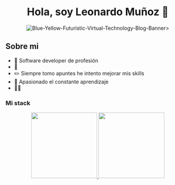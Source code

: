 ### 
<div align="center">
<h1 align="center">Hola, soy <a>Leonardo Muñoz</a> 👋</h1>
<img src="https://i.ibb.co/bJhwG4t/Blue-Yellow-Futuristic-Virtual-Technology-Blog-Banner.png" alt="Blue-Yellow-Futuristic-Virtual-Technology-Blog-Banner" border="0"></a>>
</div>

## Sobre mi

- 📲 Software developer de profesión
- 🎥 
- ✏️ Siempre tomo apuntes he intento mejorar mis skills
- 📗 Apasionado el constante aprendizaje
- 🧑‍🏫 


### Mi stack

<p align="center">
<a href="https://github.com/ArisGuimera">
  <img height="180em" src="https://github-readme-stats-eight-theta.vercel.app/api?username=ArisGuimera&show_icons=true&theme=algolia&include_all_commits=true&count_private=true"/>
  <img height="180em" src="https://github-readme-stats-eight-theta.vercel.app/api/top-langs/?username=ArisGuimera&layout=compact&langs_count=8&theme=algolia"/>
</a>
</p>
<!--
**Leojahir/Leojahir** is a ✨ _special_ ✨ repository because its `README.md` (this file) appears on your GitHub profile.

Here are some ideas to get you started:

- 🔭 I’m currently working on ...
- 🌱 I’m currently learning ...
- 👯 I’m looking to collaborate on ...
- 🤔 I’m looking for help with ...
- 💬 Ask me about ...
- 📫 How to reach me: ...
- 😄 Pronouns: ...
- ⚡ Fun fact: ...
-->
